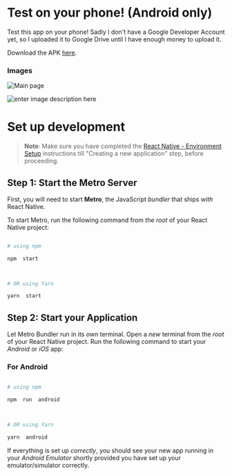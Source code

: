 

# Test on your phone! (Android only)
Test this app on your phone! Sadly I don't have a Google Developer Account yet, so I uploaded it to Google Drive until I have enough money to upload it.

Download the APK [here](https://drive.google.com/drive/u/0/folders/1D_bKlzBc3KxjCMQoanGOhc97XZ1QGhXV).

### Images
![Main page](https://res.cloudinary.com/jopt05/image/upload/v1707601052/hqchwpws2wopjmyl8n3y.png)

![enter image description here](https://res.cloudinary.com/jopt05/image/upload/v1707601113/a6fz07n3hgu4boiwjjm9.png)

# Set up development

  

>**Note**: Make sure you have completed the [React Native - Environment Setup](https://reactnative.dev/docs/environment-setup) instructions till "Creating a new application" step, before proceeding.

  

## Step 1: Start the Metro Server

  

First, you will need to start **Metro**, the JavaScript _bundler_ that ships _with_ React Native.

  

To start Metro, run the following command from the _root_ of your React Native project:

  

```bash

# using npm

npm  start

  

# OR using Yarn

yarn  start

```

  

## Step 2: Start your Application

  

Let Metro Bundler run in its _own_ terminal. Open a _new_ terminal from the _root_ of your React Native project. Run the following command to start your _Android_ or _iOS_ app:

  

### For Android

  

```bash

# using npm

npm  run  android

  

# OR using Yarn

yarn  android

```

  

If everything is set up _correctly_, you should see your new app running in your _Android Emulator_ shortly provided you have set up your emulator/simulator correctly.

